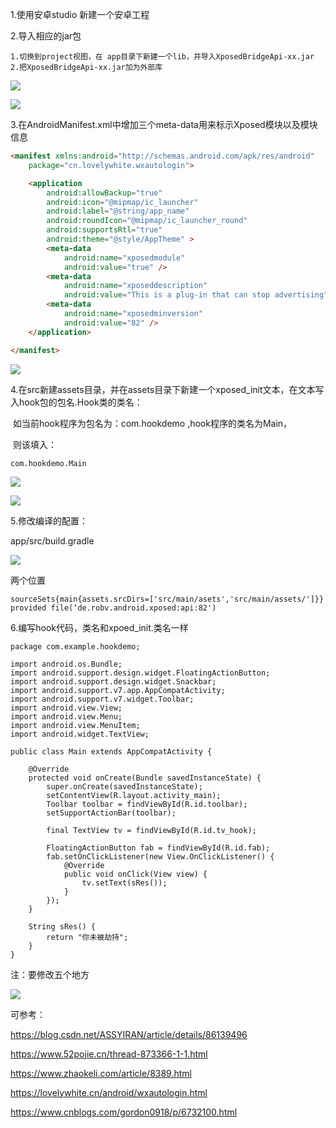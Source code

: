 1.使用安卓studio 新建一个安卓工程





2.导入相应的jar包

  	1.切换到project视图，在 app目录下新建一个lib，并导入XposedBridgeApi-xx.jar
  	2.把XposedBridgeApi-xx.jar加为外部库

![](C:\Users\tjp40922\Desktop\xpoedrelate\xposed最简单的编写步骤\第一个xposed.assets\1-1628177390654.png)

![](C:\Users\tjp40922\Desktop\xpoedrelate\xposed最简单的编写步骤\第一个xposed.assets\2.png)



3.在AndroidManifest.xml中增加三个meta-data用来标示Xposed模块以及模块信息

```html
<manifest xmlns:android="http://schemas.android.com/apk/res/android"
    package="cn.lovelywhite.wxautologin">

    <application
        android:allowBackup="true"
        android:icon="@mipmap/ic_launcher"
        android:label="@string/app_name"
        android:roundIcon="@mipmap/ic_launcher_round"
        android:supportsRtl="true"
        android:theme="@style/AppTheme" >
        <meta-data
            android:name="xposedmodule"
            android:value="true" />
        <meta-data
            android:name="xposeddescription"
            android:value="This is a plug-in that can stop advertising" />
        <meta-data
            android:name="xposedminversion"
            android:value="82" />
    </application>

</manifest>
```



![](C:\Users\tjp40922\Desktop\xpoedrelate\xposed最简单的编写步骤\第一个xposed.assets\5.png)

4.在src新建assets目录，并在assets目录下新建一个xposed_init文本，在文本写入hook包的包名.Hook类的类名：

​	如当前hook程序为包名为：com.hookdemo ,hook程序的类名为Main，

​	 则该填入：

```
com.hookdemo.Main
```

![](C:\Users\tjp40922\Desktop\xpoedrelate\xposed最简单的编写步骤\第一个xposed.assets\7-1628177450614.png)

![](C:\Users\tjp40922\Desktop\xpoedrelate\xposed最简单的编写步骤\第一个xposed.assets\8-1628177463556.png)

5.修改编译的配置：

app/src/build.gradle

![](C:\Users\tjp40922\Desktop\xpoedrelate\xposed最简单的编写步骤\第一个xposed.assets\4-1628177482498.png)

两个位置

```
sourceSets{main{assets.srcDirs=['src/main/asets','src/main/assets/']}}
provided file(‘de.robv.android.xposed:api:82')
```





6.编写hook代码，类名和xpoed_init.类名一样

```
package com.example.hookdemo;

import android.os.Bundle;
import android.support.design.widget.FloatingActionButton;
import android.support.design.widget.Snackbar;
import android.support.v7.app.AppCompatActivity;
import android.support.v7.widget.Toolbar;
import android.view.View;
import android.view.Menu;
import android.view.MenuItem;
import android.widget.TextView;

public class Main extends AppCompatActivity {

    @Override
    protected void onCreate(Bundle savedInstanceState) {
        super.onCreate(savedInstanceState);
        setContentView(R.layout.activity_main);
        Toolbar toolbar = findViewById(R.id.toolbar);
        setSupportActionBar(toolbar);

        final TextView tv = findViewById(R.id.tv_hook);

        FloatingActionButton fab = findViewById(R.id.fab);
        fab.setOnClickListener(new View.OnClickListener() {
            @Override
            public void onClick(View view) {
                tv.setText(sRes());
            }
        });
    }

    String sRes() {
        return "你未被劫持";
    }
}
```





注：要修改五个地方

![](C:\Users\tjp40922\Desktop\xpoedrelate\xposed最简单的编写步骤\第一个xposed.assets\090712lo6u3i5luoxis5vu-1628177514607.png)







可参考：

https://blog.csdn.net/ASSYIRAN/article/details/86139496

https://www.52pojie.cn/thread-873366-1-1.html

https://www.zhaokeli.com/article/8389.html

https://lovelywhite.cn/android/wxautologin.html

https://www.cnblogs.com/gordon0918/p/6732100.html